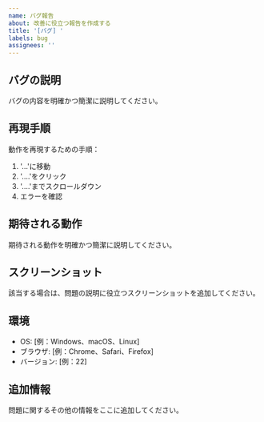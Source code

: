 ```yaml
---
name: バグ報告
about: 改善に役立つ報告を作成する
title: '[バグ] '
labels: bug
assignees: ''
---
```


## バグの説明
バグの内容を明確かつ簡潔に説明してください。

## 再現手順
動作を再現するための手順：
1. '...'に移動
2. '....'をクリック
3. '....'までスクロールダウン
4. エラーを確認

## 期待される動作
期待される動作を明確かつ簡潔に説明してください。

## スクリーンショット
該当する場合は、問題の説明に役立つスクリーンショットを追加してください。

## 環境
 - OS: [例：Windows、macOS、Linux]
 - ブラウザ: [例：Chrome、Safari、Firefox]
 - バージョン: [例：22]

## 追加情報
問題に関するその他の情報をここに追加してください。
